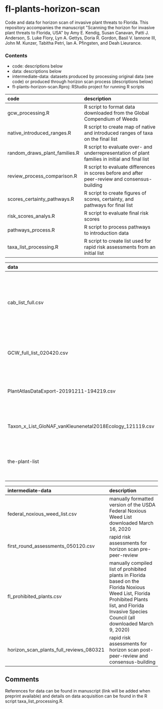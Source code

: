 # fl-plants-horizon-scan
Code and data for horizon scan of invasive plant threats to Florida. This repository accompanies the manuscript "Scanning the horizon for invasive plant threats to Florida, USA" by Amy E. Kendig, Susan Canavan, Patti J. Anderson, S. Luke Flory, Lyn A. Gettys, Doria R. Gordon, Basil V. Iannone III, John M. Kunzer, Tabitha Petri, Ian A. Pfingsten, and Deah Lieurance.

### Contents
- code: descriptions below 
- data: descriptions below  
- intermediate-data: datasets produced by processing original data (see code) or produced through horizon scan process (descriptions below)  
- fl-plants-horizon-scan.Rproj: RStudio project for running R scripts

|code                             |description |
|:--------------------------------|:---------------------------------------------------------------------------------|
|gcw_processing.R                 |R script to format data downloaded from the Global Compendium of Weeds |
|native_introduced_ranges.R       |R script to create map of native and introduced ranges of taxa on the final list |
|random_draws_plant_families.R    |R script to evaluate over- and underrepresentation of plant families in initial and final list |
|review_process_comparison.R      |R script to evaluate differences in scores before and after peer-review and consensus-building |
|scores_certainty_pathways.R      |R script to create figures of scores, certainty, and pathways for final list |
|risk_scores_analys.R             |R script to evaluate final risk scores |
|pathways_process.R               |R script to process pathways to introduction data |
|taxa_list_processing.R           |R script to create list used for rapid risk assessments from an initial list |

|data                                                       |description |
|:----------------------------------------------------------|:---------------------------------------------------------------|
|cab_list_full.csv                                          |list of potential invasive species to Florida generated by CABI Horizon Scan Tool on November 15, 2019 |
|GCW_full_list_020420.csv                                   |Global Compendium of Weeds downloaded on February 4, 2020 |
|PlantAtlasDataExport-20191211-194219.csv                   |Atlas of Florida plants downloaded December 11, 2019 |
|Taxon_x_List_GloNAF_vanKleunenetal2018Ecology_121119.csv   |GloNAF 1.2 database downloaded December 11, 2019  |
|the-plant-list                                             |The Plant List Database downloaded August 3, 2021 |

|intermediate-data                           |description |
|:-------------------------------------------|:------------------------------------------------------------------------------|
|federal_noxious_weed_list.csv               |manually formatted version of the USDA Federal Noxious Weed List downloaded March 16, 2020 |
|first_round_assessments_050120.csv          |rapid risk assessments for horizon scan pre-peer-review |
|fl_prohibited_plants.csv                    |manually compiled list of prohibited plants in Florida based on the Florida Noxious Weed List, Florida Prohibited Plants list, and Florida Invasive Species Council (all downloaded March 9, 2020)  |
|horizon_scan_plants_full_reviews_080321     |rapid risk assessments for horizon scan post-peer-review and consensus-building |


## Comments
References for data can be found in manuscript (link will be added when preprint available) and details on data acquisition can be found in the R script taxa_list_processing.R.
